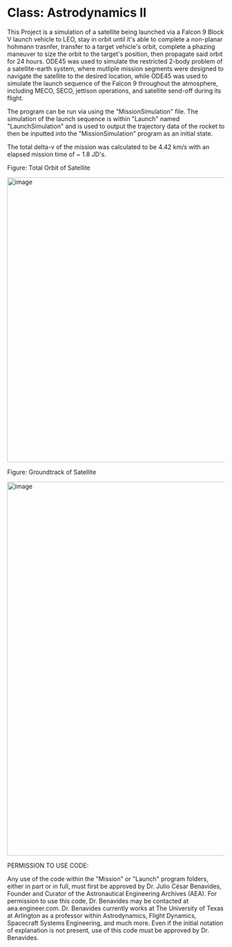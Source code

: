 # Class: Astrodynamics II

This Project is a simulation of a satellite being launched via a Falcon 9 Block V launch vehicle to LEO, stay in orbit until it's able to complete a non-planar hohmann trasnfer, transfer to a target vehicle's orbit, complete a phazing maneuver to size the orbit to the target's position, then propagate said orbit for 24 hours. ODE45 was used to simulate the restricted 2-body problem of a satellite-earth system, where mutliple mission segments were designed to navigate the satellite to the desired location, while ODE45 was used to simulate the launch sequence of the Falcon 9 throughout the atmosphere, including MECO, SECO, jettison operations, and satellite send-off during its flight.

The program can be run via using the "MissionSimulation" file. The simulation of the launch sequence is within "Launch" named "LaunchSimulation" and is used to output the trajectory data of the rocket to then be inputted into the "MissionSimulation" program as an initial state.

The total delta-v of the mission was calculated to be 4.42 km/s with an elapsed mission time of ~ 1.8 JD's. 

Figure: Total Orbit of Satellite

<img width="888" height="659" alt="image" src="https://github.com/user-attachments/assets/e07e6f74-69d5-4359-ab43-1f835d80cfbb" />

Figure: Groundtrack of Satellite

<img width="1675" height="865" alt="image" src="https://github.com/user-attachments/assets/99087ddf-c835-472a-a481-3adaff07c6f1" />

PERMISSION TO USE CODE:

Any use of the code within the "Mission" or "Launch" program folders, either in part or in full, must first be approved by Dr. Julio César Benavides, Founder and Curator of the Astronautical Engineering Archives (AEA). For permission to use this code, Dr. Benavides may be contacted at aea.engineer.com. Dr. Benavides currently works at The University of Texas at Arlington as a professor within Astrodynamics, Flight Dynamics, Spacecraft Systems Engineering, and much more. Even if the initial notation of explanation is not present, use of this code must be approved by Dr. Benavides.

